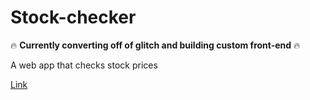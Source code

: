 # Stock-checker

:fire: **Currently converting off of glitch and building custom front-end** :fire:

A web app that checks stock prices

<a href='https://glitch.com/~stefansen-stock-checker' target='_blank'>Link</a>
